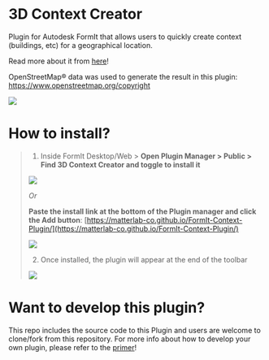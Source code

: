 # 3D Context Creator
Plugin for Autodesk FormIt that allows users to quickly create context (buildings, etc) for a geographical location.

Read more about it from [here](https://windows.help.formit.autodesk.com/plug-ins/example-1/3d-context-creator)!

OpenStreetMap® data was used to generate the result in this plugin: https://www.openstreetmap.org/copyright

![](https://github.com/matterlab-co/FormIt-Context-Plugin/blob/main/readme_cover.png)

# How to install?
>
> 1. Inside FormIt Desktop/Web > **Open Plugin Manager > Public > Find 3D Context Creator and toggle to install it**
>
> ![](https://github.com/matterlab-co/FormIt-Context-Plugin/blob/main/readme_image1a.png)
>
> *Or*
>
> **Paste the install link at the bottom of the Plugin manager and click the Add button**: [https://matterlab-co.github.io/FormIt-Context-Plugin/](https://matterlab-co.github.io/FormIt-Context-Plugin/)
>
> ![](https://github.com/matterlab-co/FormIt-Context-Plugin/blob/main/readme_image1b.png)
>
> 2. Once installed, the plugin will appear at the end of the toolbar
>
> ![](https://github.com/matterlab-co/FormIt-Context-Plugin/blob/main/readme_image2.png)

# Want to develop this plugin?

This repo includes the source code to this Plugin and users are welcome to clone/fork from this repository. For more info about how to develop your own plugin, please refer to the [primer](https://windows.help.formit.autodesk.com/plug-ins/how-to-develop-plug-ins)!
